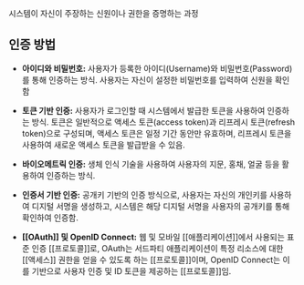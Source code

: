 시스템이 자신이 주장하는 신원이나 권한을 증명하는 과정

## 인증 방법

- **아이디와 비밀번호:** 사용자가 등록한 아이디(Username)와 비밀번호(Password)를 통해 인증하는 방식. 사용자는 자신이 설정한 비밀번호를 입력하여 신원을 확인함
    
- **토큰 기반 인증:** 사용자가 로그인할 때 시스템에서 발급한 토큰을 사용하여 인증하는 방식. 토큰은 일반적으로 액세스 토큰(access token)과 리프레시 토큰(refresh token)으로 구성되며, 액세스 토큰은 일정 기간 동안만 유효하며, 리프레시 토큰을 사용하여 새로운 액세스 토큰을 발급받을 수 있음.
    
- **바이오메트릭 인증:** 생체 인식 기술을 사용하여 사용자의 지문, 홍채, 얼굴 등을 활용하여 인증하는 방식.
    
- **인증서 기반 인증:** 공개키 기반의 인증 방식으로, 사용자는 자신의 개인키를 사용하여 디지털 서명을 생성하고, 시스템은 해당 디지털 서명을 사용자의 공개키를 통해 확인하여 인증함.
    
- **[[OAuth]] 및 OpenID Connect:** 웹 및 모바일 [[애플리케이션]]에서 사용되는 표준 인증 [[프로토콜]]로, OAuth는 서드파티 애플리케이션이 특정 리소스에 대한 [[액세스]] 권한을 얻을 수 있도록 하는 [[프로토콜]]이며, OpenID Connect는 이를 기반으로 사용자 인증 및 ID 토큰을 제공하는 [[프로토콜]]임.